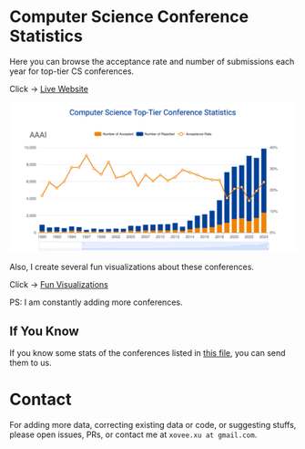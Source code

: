 # Computer Science Conference Statistics

Here you can browse the acceptance rate and number of submissions each year for top-tier CS conferences.

Click -> [Live Website](https://csconfstats.xoveexu.com/)

![](./img/csconfstats-intro.png)

Also, I create several fun visualizations about these conferences. 

Click -> [Fun Visualizations](https://csconfstats.xoveexu.com/fun-fact.html)

PS: I am constantly adding more conferences. 

## If You Know

If you know some stats of the conferences listed in [this file](./If-You-Know.md), you can send them to us. 

# Contact

For adding more data, correcting existing data or code, or suggesting stuffs, please open issues, PRs, or contact me at `xovee.xu at gmail.com`. 